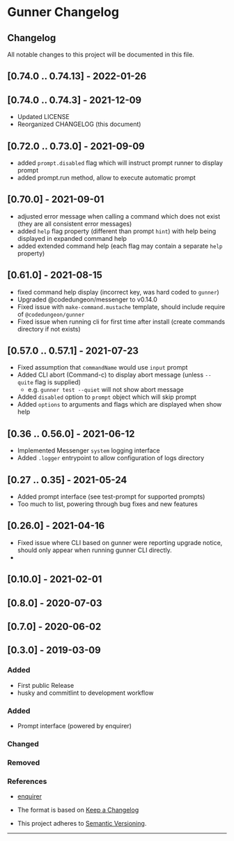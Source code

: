 # Gunner Changelog

## Changelog

All notable changes to this project will be documented in this file.

## [0.74.0 .. 0.74.13] - 2022-01-26

## [0.74.0 .. 0.74.3] - 2021-12-09

- Updated LICENSE
- Reorganized CHANGELOG (this document)

## [0.72.0 .. 0.73.0] - 2021-09-09

- added `prompt.disabled` flag which will instruct prompt runner to display prompt
- added prompt.run method, allow to execute automatic prompt

## [0.70.0] - 2021-09-01

- adjusted error message when calling a command which does not exist (they are all consistent error messages)
- added `help` flag property (different than prompt `hint`) with help being displayed in expanded command help
- added extended command help (each flag may contain a separate `help` property)

## [0.61.0] - 2021-08-15

- fixed command help display (incorrect key, was hard coded to `gunner`)
- Upgraded @codedungeon/messenger to v0.14.0
- Fixed issue with `make-command.mustache` template, should include require of `@codedungeon/gunner`
- Fixed issue when running cli for first time after install (create commands directory if not exists)

## [0.57.0 .. 0.57.1] - 2021-07-23

- Fixed assumption that `commandName` would use `input` prompt
- Added CLI abort (Command-c) to display abort message (unless `--quite` flag is supplied)
  - e.g. `gunner test --quiet` will not show abort message
- Added `disabled` option to `prompt` object which will skip prompt
- Added `options` to arguments and flags which are displayed when show help

## [0.36 .. 0.56.0] - 2021-06-12

- Implemented Messenger `system` logging interface
- Added `.logger` entrypoint to allow configuration of logs directory

## [0.27 .. 0.35] - 2021-05-24

- Added prompt interface (see test-prompt for supported prompts)
- Too much to list, powering through bug fixes and new features

## [0.26.0] - 2021-04-16

- Fixed issue where CLI based on gunner were reporting upgrade notice, should only appear when running gunner CLI directly.
-

## [0.10.0] - 2021-02-01

## [0.8.0] - 2020-07-03

## [0.7.0] - 2020-06-02

## [0.3.0] - 2019-03-09

### Added

- First public Release
- husky and commitlint to development workflow

### Added

- Prompt interface (powered by enquirer)

### Changed

### Removed

### References

- [enquirer](https://github.com/enquirer)

- The format is based on [Keep a Changelog](https://keepachangelog.com/en/1.0.0/)
- This project adheres to [Semantic Versioning](https://semver.org/spec/v2.0.0.html).

---
